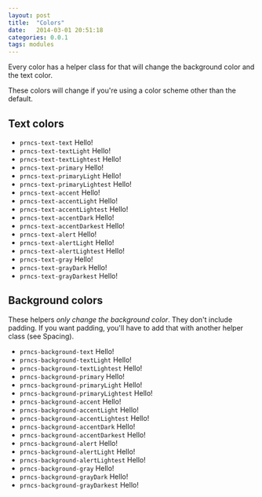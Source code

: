 ```yaml
---
layout: post
title:  "Colors"
date:   2014-03-01 20:51:18
categories: 0.0.1
tags: modules
---
```


Every color has a helper class for that will change the background color and the text color.

These colors will change if you're using a color scheme other than the default.

## Text colors

* `prncs-text-text` <span class="prncs-text-text">Hello!</span>
* `prncs-text-textLight` <span class="prncs-text-textLight">Hello!</span>
* `prncs-text-textLightest` <span class="prncs-text-textLightest">Hello!</span>
* `prncs-text-primary` <span class="prncs-text-primary">Hello!</span>
* `prncs-text-primaryLight` <span class="prncs-text-primaryLight">Hello!</span>
* `prncs-text-primaryLightest` <span class="prncs-text-primaryLightest">Hello!</span>
* `prncs-text-accent` <span class="prncs-text-accent">Hello!</span>
* `prncs-text-accentLight` <span class="prncs-text-accentLight">Hello!</span>
* `prncs-text-accentLightest` <span class="prncs-text-accentLightest">Hello!</span>
* `prncs-text-accentDark` <span class="prncs-text-accentDark">Hello!</span>
* `prncs-text-accentDarkest` <span class="prncs-text-accentDarkest">Hello!</span>
* `prncs-text-alert` <span class="prncs-text-alert">Hello!</span>
* `prncs-text-alertLight` <span class="prncs-text-alertLight">Hello!</span>
* `prncs-text-alertLightest` <span class="prncs-text-alertLightest">Hello!</span>
* `prncs-text-gray` <span class="prncs-text-gray">Hello!</span>
* `prncs-text-grayDark` <span class="prncs-text-grayDark">Hello!</span>
* `prncs-text-grayDarkest` <span class="prncs-text-grayDarkest">Hello!</span>

## Background colors

These helpers *only change the background color*. They don't include padding. If you want padding, you'll have to add that with another helper class (see Spacing).

* `prncs-background-text` <span class="prncs-background-text">Hello!</span>
* `prncs-background-textLight` <span class="prncs-background-textLight">Hello!</span>
* `prncs-background-textLightest` <span class="prncs-background-textLightest">Hello!</span>
* `prncs-background-primary` <span class="prncs-background-primary">Hello!</span>
* `prncs-background-primaryLight` <span class="prncs-background-primaryLight">Hello!</span>
* `prncs-background-primaryLightest` <span class="prncs-background-primaryLightest">Hello!</span>
* `prncs-background-accent` <span class="prncs-background-accent">Hello!</span>
* `prncs-background-accentLight` <span class="prncs-background-accentLight">Hello!</span>
* `prncs-background-accentLightest` <span class="prncs-background-accentLightest">Hello!</span>
* `prncs-background-accentDark` <span class="prncs-background-accentDark">Hello!</span>
* `prncs-background-accentDarkest` <span class="prncs-background-accentDarkest">Hello!</span>
* `prncs-background-alert` <span class="prncs-background-alert">Hello!</span>
* `prncs-background-alertLight` <span class="prncs-background-alertLight">Hello!</span>
* `prncs-background-alertLightest` <span class="prncs-background-alertLightest">Hello!</span>
* `prncs-background-gray` <span class="prncs-background-gray">Hello!</span>
* `prncs-background-grayDark` <span class="prncs-background-grayDark">Hello!</span>
* `prncs-background-grayDarkest` <span class="prncs-background-grayDarkest">Hello!</span>